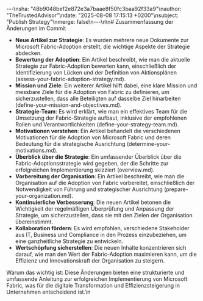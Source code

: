 ---\nsha: "48b9048bef2e872e3a7baae8f50fc3baa92f33a9"\nauthor: "TheTrustedAdvisor"\ndate: "2025-08-08 17:15:13 +0200"\nsubject: "Publish Strategy"\nmerge: false\n---\n\n# Zusammenfassung der Änderungen im Commit

- **Neue Artikel zur Strategie**: Es wurden mehrere neue Dokumente zur Microsoft Fabric-Adoption erstellt, die wichtige Aspekte der Strategie abdecken.
- **Bewertung der Adoption**: Ein Artikel beschreibt, wie man die aktuelle Strategie zur Fabric-Adoption bewerten kann, einschließlich der Identifizierung von Lücken und der Definition von Aktionsplänen (assess-your-fabric-adoption-strategy.md).
- **Mission und Ziele**: Ein weiterer Artikel hilft dabei, eine klare Mission und messbare Ziele für die Adoption von Fabric zu definieren, um sicherzustellen, dass alle Beteiligten auf dasselbe Ziel hinarbeiten (define-your-mission-and-objectives.md).
- **Strategie-Team**: Es wird erklärt, wie man ein effektives Team für die Umsetzung der Fabric-Strategie aufbaut, inklusive der empfohlenen Rollen und Verantwortlichkeiten (define-your-strategy-team.md).
- **Motivationen verstehen**: Ein Artikel behandelt die verschiedenen Motivationen für die Adoption von Microsoft Fabric und deren Bedeutung für die strategische Ausrichtung (determine-your-motivations.md).
- **Überblick über die Strategie**: Ein umfassender Überblick über die Fabric-Adoptionsstrategie wird gegeben, der die Schritte zur erfolgreichen Implementierung skizziert (overview.md).
- **Vorbereitung der Organisation**: Ein Artikel beschreibt, wie man die Organisation auf die Adoption von Fabric vorbereitet, einschließlich der Notwendigkeit von Führung und strategischer Ausrichtung (prepare-your-organization.md).
- **Kontinuierliche Verbesserung**: Die neuen Artikel betonen die Wichtigkeit der regelmäßigen Überprüfung und Anpassung der Strategie, um sicherzustellen, dass sie mit den Zielen der Organisation übereinstimmt.
- **Kollaboration fördern**: Es wird empfohlen, verschiedene Stakeholder aus IT, Business und Compliance in den Prozess einzubeziehen, um eine ganzheitliche Strategie zu entwickeln.
- **Wertschöpfung sicherstellen**: Die neuen Inhalte konzentrieren sich darauf, wie man den Wert der Fabric-Adoption maximieren kann, um die Effizienz und Innovationskraft der Organisation zu steigern.

Warum das wichtig ist: Diese Änderungen bieten eine strukturierte und umfassende Anleitung zur erfolgreichen Implementierung von Microsoft Fabric, was für die digitale Transformation und Effizienzsteigerung in Unternehmen entscheidend ist.\n